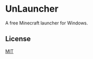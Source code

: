 # UnLauncher

A free Minecraft launcher for Windows.

## License

[MIT](https://choosealicense.com/licenses/mit/)
